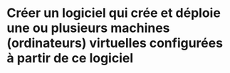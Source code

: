 
# Créer un logiciel qui crée et déploie une ou plusieurs machines (ordinateurs) virtuelles configurées à partir de ce logiciel 